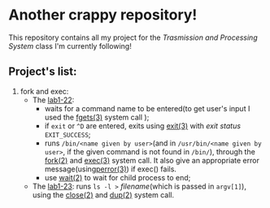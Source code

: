 # Another crappy repository!
This repository contains all my project for the *Trasmission and Processing System* class I'm currently following!

## Project's list:
1. fork and exec:
   - The [lab1-22](SET_LAB/lab1_22.c):
     - waits for a command name to be entered(to get user's input I used the [fgets(3)](http://man7.org/linux/man-pages/man3/gets.3.html) system call );
     - if `exit` or `^D` are entered, exits using [exit(3)](http://man7.org/linux/man-pages/man3/exit.3.html) with *exit status* `EXIT_SUCCESS`;
     - runs `/bin/<name given by user>`(and in `/usr/bin/<name given by user>`, if the given command is not found in `/bin/`), through the [fork(2)](http://man7.org/linux/man-pages/man2/fork.2.html) and [exec(3)](http://man7.org/linux/man-pages/man3/exec.3.html) system call. It also give an appropriate error message(using[perror(3)](http://man7.org/linux/man-pages/man3/perror.3.html)) if exec() fails.
     - use [wait(2)](http://man7.org/linux/man-pages/man2/waitpid.2.html) to wait for child process to end;
   - The [lab1-23](SET_LAB/lab1_23.c): runs `ls -l >` *filename*(which is passed in `argv[1]`), using the [close(2)](http://man7.org/linux/man-pages/man2/close.2.html) and [dup(2)](http://man7.org/linux/man-pages/man2/dup.2.html) system call.

